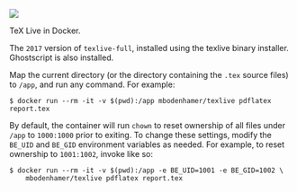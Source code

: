 [![](https://travis-ci.org/mbodenhamer/docker-texlive.svg?branch=master)](https://travis-ci.org/mbodenhamer/docker-texlive)

TeX Live in Docker.

The `2017` version of `texlive-full`, installed using the texlive binary installer. Ghostscript is also installed.

Map the current directory (or the directory containing the `.tex` source files) to `/app`, and run any command. For example:

    $ docker run --rm -it -v $(pwd):/app mbodenhamer/texlive pdflatex report.tex

By default, the container will run `chown` to reset ownership of all files under `/app` to `1000:1000` prior to exiting. To change these settings, modify the `BE_UID` and `BE_GID` environment variables as needed. For example, to reset ownership to `1001:1002`, invoke like so:

    $ docker run --rm -it -v $(pwd):/app -e BE_UID=1001 -e BE_GID=1002 \
	    mbodenhamer/texlive pdflatex report.tex
